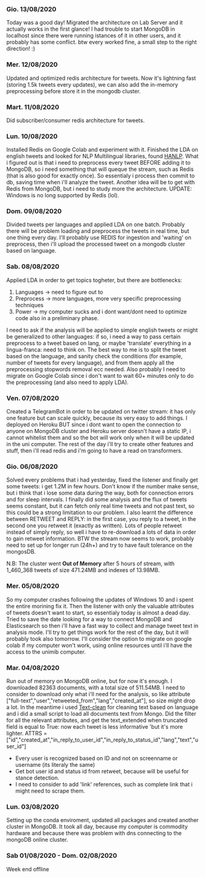 ### Gio. 13/08/2020
Today was a good day! Migrated the architecture on Lab Server and it actually works in the first glance! I had trouble to start MongoDB in localhost since there were running istances of it in other users, and it probably has some conflict. btw every worked fine, a small step to the right direction! :)

### Mer. 12/08/2020
Updated and optimized redis architecture for tweets. Now it's lightning fast (storing 1.5k tweets every updates), we can also add the in-memory preprocessing before store it in the mongodb cluster.

### Mart. 11/08/2020
Did subscriber/consumer redis architecture for tweets.

### Lun. 10/08/2020
Installed Redis on Google Colab and experiment with it. Finished the LDA on english tweets and looked for NLP Multilingual libraries, found [HANLP](https://github.com/hankcs/HanLP). What i figured out is that i need to preprocess every tweet BEFORE adding it to MongoDB, so i need something that will queque the stream, such as Redis (that is also good for exactly once). So essentialy i process then commit to db, saving time when i'll analyze the tweet. Another idea will be to get with Redis from MongoDB, but i need to study more the architecture.
UPDATE: Windows is no long supported by Redis (lol).

### Dom. 09/08/2020
Divided tweets per languages and applied LDA on one batch. Probably there will be problem loading and preprocess the tweets in real time, but one thing every day.
I'll probably use REDIS for ingestion and 'waiting' on preprocess, then i'll upload the processed tweet on a mongodb cluster based on language.

### Sab. 08/08/2020
Applied LDA in order to get topics togheter, but there are bottlenecks:
  1. Languages -> need to figure out to 
  2. Preprocess -> more languages, more very specific preprocessing techniques
  3. Power -> my computer sucks and i dont want/dont need to optimize code also in a preliminary phase.
  
I need to ask if the analysis will be applied to simple english tweets or might be generalized to other languages: if so, i need a way to pass certain preprocess to a tweet based on lang, or maybe 'translate' everything in a lingua-franca: need to think on. 
The best way to me is to split the tweet based on the language, and sanity check the conditions (for example, number of tweets for every language), and from them apply all the preprocessing stopwords removal ecc needed.
Also probably I need to migrate on Google Colab since i don't want to wait 60+ minutes only to do the preprocessing (and also need to apply LDA).
  
### Ven. 07/08/2020
Created a TelegramBot in order to be updated on twitter stream: it has only one feature but can scale quickly, because its very easy to add things. I deployed on Heroku BUT since i dont want to open the connection to anyone on MongoDB cluster and Heroku server doesn't have a static IP, i cannot whitelist them and so the bot will work only when it will be updated in the uni computer. The rest of the day i'll try to create other features and stuff, then i'll read redis and i'm going to have a read on transformers.

### Gio. 06/08/2020
Solved every problems that i had yesterday, fixed the listener and finally get some tweets: i get 1.2M in few hours. Don't know if the number make sense, but i think that i lose some data during the way, both for connection errors and for sleep intervals. I finally did some analysis and the flux of tweets seems constant, but it can fetch only real time tweets and not past text, so this could be a strong limitation to our problem.
I also learnt the difference between RETWEET and REPLY: in the first case, you reply to a tweet, in the second one you retweet it (exactly as written). Lots of people retweet instead of simply reply, so well i have to re-download a lots of data in order to gain retweet information.
BTW the stream now seems to work, probably need to set up for longer run (24h+) and try to have fault tolerance on the mongosDB.

N.B: The cluster went **Out of Memory** after 5 hours of stream, with 1_460_368 tweets of size 471.24MB and indexes of 13.98MB.


### Mer. 05/08/2020
So my computer crashes following the updates of Windows 10 and i spent the entire morining fix it. Then the listener with only the valuable attributes of tweets doesn't want to start, so essentialy today is almost a dead day. Tried to save the date looking for a way to connect MongoDB and Elasticsearch so then i'll have a fast way to collect and manage tweet text in analysis mode. I'll try to get things work for the rest of the day, but it will probably took also tomorrow.
I'll consider the option to migrate on google colab if my computer won't work, using online resources until i'll have the access to the unimib computer.

### Mar. 04/08/2020
Run out of memory on MongoDB online, but for now it's enough.
I downloaded 82363 documents, with a total size of 511.54MB.
I need to consider to download only what i'll need for the analysis, so like attribute ["full-text","user","retweeted_from","lang","created_at"], so size might drop a lot.
In the meantime i used [Text-clean](https://github.com/jfilter/clean-text) for cleaning text based on language and i did a small script to load all documents text from Mongo.
Did the filter for all the relevant attributes, and get the text_extended when truncated field is equal to True: now each tweet is less informative 'but it's more lighter.
ATTRS = ["id","created_at","in_reply_to_user_id","in_reply_to_status_id","lang","text","user_id"]
- Every user is recognized based on ID and not on screenname or username (its literaly the same)
- Get bot user id and status id from retweet, because will be useful for stance detection. 
- I need to consider to add 'link' references, such as complete link that i might need to scrape them.

### Lun. 03/08/2020
Setting up the conda enviroment, updated all packages and created another cluster in MongoDB. It took all day, because my computer is commodity hardware and because there was problem with dns connecting to the mongoDB online cluster.

### Sab 01/08/2020 - Dom. 02/08/2020
Week end offline
